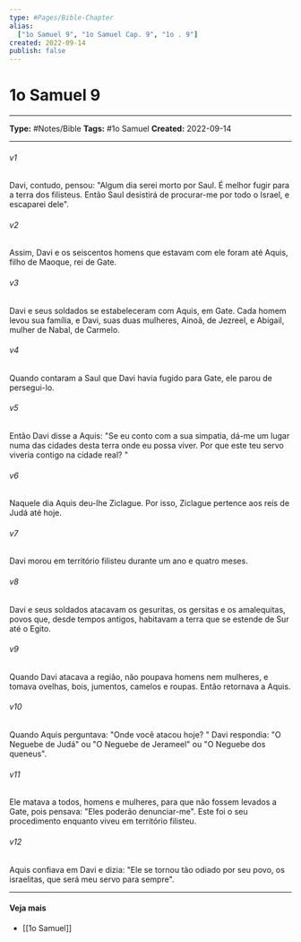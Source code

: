 ```yaml
---
type: #Pages/Bible-Chapter
alias:
  ["1o Samuel 9", "1o Samuel Cap. 9", "1o . 9"]
created: 2022-09-14
publish: false
---
```


# 1o Samuel 9

---

**Type:** #Notes/Bible
**Tags:** #1o Samuel
**Created:** 2022-09-14

---

###### v1
Davi, contudo, pensou: "Algum dia serei morto por Saul. É melhor fugir para a terra dos filisteus. Então Saul desistirá de procurar-me por todo o Israel, e escaparei dele".
###### v2
Assim, Davi e os seiscentos homens que estavam com ele foram até Aquis, filho de Maoque, rei de Gate.
###### v3
Davi e seus soldados se estabeleceram com Aquis, em Gate. Cada homem levou sua família, e Davi, suas duas mulheres, Ainoã, de Jezreel, e Abigail, mulher de Nabal, de Carmelo.
###### v4
Quando contaram a Saul que Davi havia fugido para Gate, ele parou de persegui-lo.
###### v5
Então Davi disse a Aquis: "Se eu conto com a sua simpatia, dá-me um lugar numa das cidades desta terra onde eu possa viver. Por que este teu servo viveria contigo na cidade real? "
###### v6
Naquele dia Aquis deu-lhe Ziclague. Por isso, Ziclague pertence aos reis de Judá até hoje.
###### v7
Davi morou em território filisteu durante um ano e quatro meses.
###### v8
Davi e seus soldados atacavam os gesuritas, os gersitas e os amalequitas, povos que, desde tempos antigos, habitavam a terra que se estende de Sur até o Egito.
###### v9
Quando Davi atacava a região, não poupava homens nem mulheres, e tomava ovelhas, bois, jumentos, camelos e roupas. Então retornava a Aquis.
###### v10
Quando Aquis perguntava: "Onde você atacou hoje? " Davi respondia: "O Neguebe de Judá" ou "O Neguebe de Jerameel" ou "O Neguebe dos queneus".
###### v11
Ele matava a todos, homens e mulheres, para que não fossem levados a Gate, pois pensava: "Eles poderão denunciar-me". Este foi o seu procedimento enquanto viveu em território filisteu.
###### v12
Aquis confiava em Davi e dizia: "Ele se tornou tão odiado por seu povo, os israelitas, que será meu servo para sempre".


---

#### Veja mais

- [[1o Samuel]]

